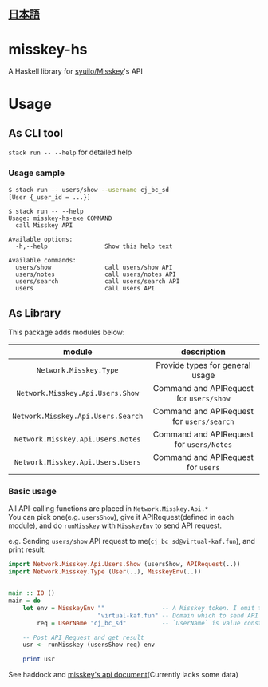 [日本語](JA-README.md)
---

# misskey-hs

A Haskell library for [syuilo/Misskey](https://github.com/syuilo/misskey)'s API

# Usage

## As CLI tool

`stack run -- --help` for detailed help

### Usage sample

```sh
$ stack run -- users/show --username cj_bc_sd
[User {_user_id = ...}]
```

```
$ stack run -- --help
Usage: misskey-hs-exe COMMAND
  call Misskey API

Available options:
  -h,--help                Show this help text

Available commands:
  users/show               call users/show API
  users/notes              call users/notes API
  users/search             call users/search API
  users                    call users API
```

## As Library

This package adds modules below:

| module                             | description                              |
|:-:|:-:|
| `Network.Misskey.Type`             | Provide types for general usage          |
| `Network.Misskey.Api.Users.Show`   | Command and APIRequest for `users/show`  |
| `Network.Misskey.Api.Users.Search` | Command and APIRequest for `users/search`|
| `Network.Misskey.Api.Users.Notes`  | Command and APIRequest for `users/Notes` |
| `Network.Misskey.Api.Users.Users`  | Command and APIRequest for `users`       |


### Basic usage

All API-calling functions are placed in `Network.Misskey.Api.*`  
You can pick one(e.g. `usersShow`), give it APIRequest(defined in each module),
and do `runMisskey` with `MisskeyEnv` to send API request.  


e.g. Sending `users/show` API request to me(`cj_bc_sd@virtual-kaf.fun`),
and print result.
```haskell
import Network.Misskey.Api.Users.Show (usersShow, APIRequest(..))
import Network.Misskey.Type (User(..), MisskeyEnv(..))


main :: IO ()
main = do
    let env = MisskeyEnv ""                -- A Misskey token. I omit this because we don't need it in this time
                         "virtual-kaf.fun" -- Domain which to send API request
        req = UserName "cj_bc_sd"          -- `UserName` is value constructor of APIRequest (for `usersShow`)

    -- Post API Request and get result
    usr <- runMisskey (usersShow req) env

    print usr
```

See haddock and [misskey's api document](https://misskey.io/api-doc)(Currently lacks some data)


